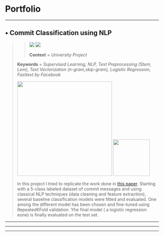 # Portfolio

---

## • Commit Classification using NLP
>> [![](https://img.shields.io/badge/Github-View_on_Github-blue?logo=Github&style=flat-square)](https://github.com/lorenzolazzari98/commit-classification) [![](https://img.shields.io/badge/Jupyter-Open_main_notebook-blue?logo=jupyter&style=flat-square)](https://github.com/lorenzolazzari98/commit-classification/blob/main/scripts/Commit_Classification.ipynb) 
>>
>> **Context** = *University Project*
> 
> **Keywords** = *Supervised Learning, NLP, Text Preprocessing (Stem, Lem), Text Vectorization (n-gram,skip-gram), Logistic Regression, Fasttext by Facebook*
> 
> <img src="https://raw.githubusercontent.com/lorenzolazzari98/commit-classification/main/figures/data_example.jpg" width=310> <img src="https://raw.githubusercontent.com/lorenzolazzari98/commit-classification/c15d9775b7d5c70bebbe9179780adbebece193de/figures/logit_confusion_matrix.png" width=120 length=120>
> 
> In this project I tried to replicate the work done in [this paper](https://raw.githubusercontent.com/lorenzolazzari98/commit-classification/c15d9775b7d5c70bebbe9179780adbebece193de/reference/paper.pdf). Starting with a 5-class labeled dataset of commit messages and using classical NLP techniques (data cleaning and feature extraction), several baseline classification models were fitted and evaluated. One among the different model has been chosen and fine-tuned using RepeatedKFold validation. Yhe final model ( a logistic regression eone) is finally evaluated on the test set.

---


---


---
